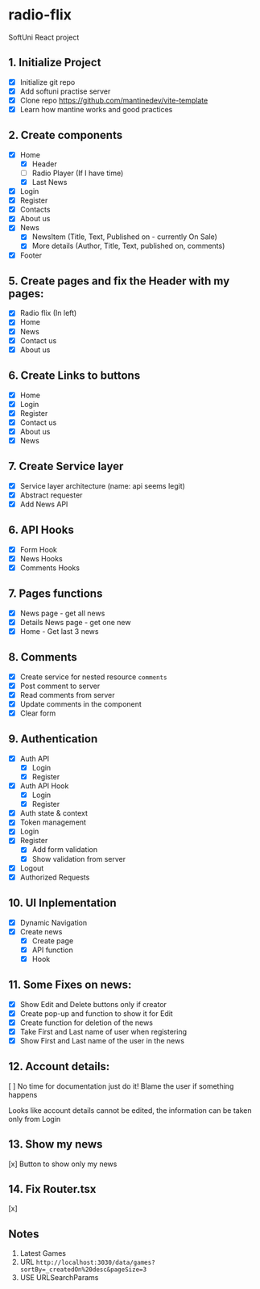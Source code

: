 # radio-flix

SoftUni React project

## 1. Initialize Project

- [x] Initialize git repo
- [x] Add softuni practise server
- [x] Clone repo https://github.com/mantinedev/vite-template
- [x] Learn how mantine works and good practices

## 2. Create components

- [x] Home
  - [x] Header
  - [ ] Radio Player (If I have time)
  - [x] Last News
- [x] Login
- [x] Register
- [x] Contacts
- [x] About us
- [x] News
  - [x] NewsItem (Title, Text, Published on - currently On Sale)
  - [x] More details (Author, Title, Text, published on, comments)
- [x] Footer

## 5. Create pages and fix the Header with my pages:

- [x] Radio flix (In left)
- [x] Home
- [x] News
- [x] Contact us
- [x] About us

## 6. Create Links to buttons

- [x] Home
- [x] Login
- [x] Register
- [x] Contact us
- [x] About us
- [x] News

## 7. Create Service layer

- [x] Service layer architecture (name: api seems legit)
- [x] Abstract requester
- [x] Add News API

## 6. API Hooks

- [x] Form Hook
- [x] News Hooks
- [x] Comments Hooks

## 7. Pages functions

- [x] News page - get all news
- [x] Details News page - get one new
- [x] Home - Get last 3 news

## 8. Comments

- [x] Create service for nested resource `comments`
- [x] Post comment to server
- [x] Read comments from server
- [x] Update comments in the component
- [x] Clear form

## 9. Authentication

- [x] Auth API
  - [x] Login
  - [x] Register
- [x] Auth API Hook
  - [x] Login
  - [x] Register
- [x] Auth state & context
- [x] Token management
- [x] Login
- [x] Register
  - [x] Add form validation
  - [x] Show validation from server
- [x] Logout
- [x] Authorized Requests

## 10. UI Inplementation

- [x] Dynamic Navigation
- [x] Create news
  - [x] Create page
  - [x] API function
  - [x] Hook

## 11. Some Fixes on news:
- [x] Show Edit and Delete buttons only if creator
- [x] Create pop-up and function to show it for Edit
- [x] Create function for deletion of the news
- [x] Take First and Last name of user when registering
- [x] Show First and Last name of the user in the news

## 12. Account details:
[ ] No time for documentation just do it! Blame the user if something happens

Looks like account details cannot be edited, the information can be taken only from Login

## 13. Show my news
[x] Button to show only my news

## 14. Fix Router.tsx
[x]

## Notes
1. Latest Games
2. URL `http://localhost:3030/data/games?sortBy=_createdOn%20desc&pageSize=3`
 3. USE URLSearchParams